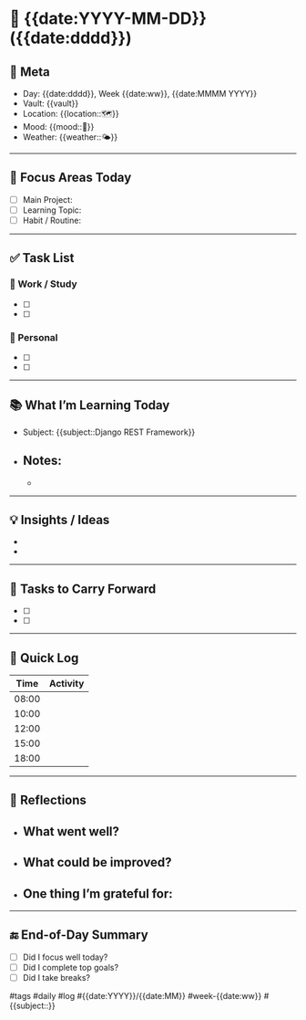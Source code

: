 # 📅 {{date:YYYY-MM-DD}} ({{date:dddd}})

## 🪪 Meta
- Day: {{date:dddd}}, Week {{date:ww}}, {{date:MMMM YYYY}}
- Vault: {{vault}}
- Location: {{location::🗺️}}  
- Mood: {{mood::🙂}}  
- Weather: {{weather::🌤️}}  

---

## 🧠 Focus Areas Today
- [ ] Main Project:
- [ ] Learning Topic:
- [ ] Habit / Routine:

---

## ✅ Task List
### 🔨 Work / Study
- [ ] 
- [ ] 

### 🏡 Personal
- [ ] 
- [ ] 

---

## 📚 What I’m Learning Today
- Subject: {{subject::Django REST Framework}}
- Notes:
    - 
    - 

---

## 💡 Insights / Ideas
- 
- 

---

## 🔁 Tasks to Carry Forward
- [ ] 
- [ ] 

---

## 📓 Quick Log
| Time | Activity |
|------|----------|
| 08:00 | 
| 10:00 | 
| 12:00 | 
| 15:00 | 
| 18:00 | 

---

## 🧘 Reflections
- What went well?
    - 
- What could be improved?
    - 
- One thing I’m grateful for:
    - 

---

## 🔚 End-of-Day Summary
- [ ] Did I focus well today?
- [ ] Did I complete top goals?
- [ ] Did I take breaks?

#tags #daily #log #{{date:YYYY}}/{{date:MM}} #week-{{date:ww}} #{{subject::}}
